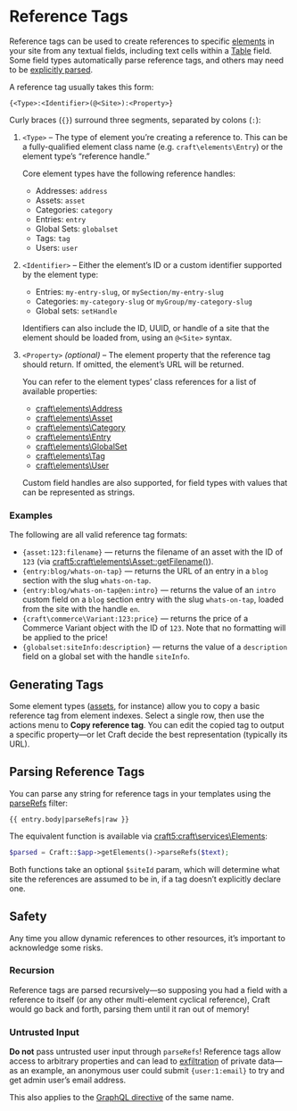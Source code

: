 # Reference Tags

Reference tags can be used to create references to specific [elements](elements.md) in your site from any textual fields, including text cells within a [Table](../reference/field-types/table.md) field. Some field types automatically parse reference tags, and others may need to be [explicitly parsed](#parsing-reference-tags).

A reference tag usually takes this form:

```twig
{<Type>:<Identifier>(@<Site>):<Property>}
```

Curly braces (`{}`) surround three segments, separated by colons (`:`):

1.  `<Type>` – The type of element you’re creating a reference to. This can be a fully-qualified element class name (e.g. `craft\elements\Entry`) or the element type’s “reference handle.”

    Core element types have the following reference handles:

    - Addresses: `address`
    - Assets: `asset`
    - Categories: `category`
    - Entries: `entry`
    - Global Sets: `globalset`
    - Tags: `tag`
    - Users: `user`

2.  `<Identifier>` – Either the element’s ID or a custom identifier supported by the element type:

    - Entries: `my-entry-slug`, or `mySection/my-entry-slug`
    - Categories: `my-category-slug` or `myGroup/my-category-slug`
    - Global sets: `setHandle`

    Identifiers can also include the ID, UUID, or handle of a site that the element should be loaded from, using an `@<Site>` syntax.

3.  `<Property>` _(optional)_ – The element property that the reference tag should return. If omitted, the element’s URL will be returned.

    You can refer to the element types’ class references for a list of available properties:

    - [craft\elements\Address](craft5:craft\elements\Entry#public-properties)
    - [craft\elements\Asset](craft5:craft\elements\Asset#public-properties)
    - [craft\elements\Category](craft5:craft\elements\Category#public-properties)
    - [craft\elements\Entry](craft5:craft\elements\Entry#public-properties)
    - [craft\elements\GlobalSet](craft5:craft\elements\GlobalSet#public-properties)
    - [craft\elements\Tag](craft5:craft\elements\Tag#public-properties)
    - [craft\elements\User](craft5:craft\elements\User#public-properties)

    Custom field handles are also supported, for field types with values that can be represented as strings.

### Examples

The following are all valid reference tag formats:

- `{asset:123:filename}` — returns the filename of an asset with the ID of `123` (via <craft5:craft\elements\Asset::getFilename()>).
- `{entry:blog/whats-on-tap}` — returns the URL of an entry in a `blog` section with the slug `whats-on-tap`.
- `{entry:blog/whats-on-tap@en:intro}` — returns the value of an `intro` custom field on a `blog` section entry with the slug `whats-on-tap`, loaded from the site with the handle `en`.
- `{craft\commerce\Variant:123:price}` — returns the price of a Commerce Variant object with the ID of `123`. Note that no formatting will be applied to the price!
- `{globalset:siteInfo:description}` — returns the value of a `description` field on a global set with the handle `siteInfo`.

## Generating Tags

Some element types ([assets](../reference/element-types/assets.md), for instance) allow you to copy a basic reference tag from element indexes. Select a single row, then use the actions menu <icon kind="gear" /> to **Copy reference tag**. You can edit the copied tag to output a specific property—or let Craft decide the best representation (typically its URL).

## Parsing Reference Tags

You can parse any string for reference tags in your templates using the [parseRefs](reference/twig/filters.md#parserefs) filter:

```twig
{{ entry.body|parseRefs|raw }}
```

The equivalent function is available via <craft5:craft\services\Elements>:

```php
$parsed = Craft::$app->getElements()->parseRefs($text);
```

Both functions take an optional `$siteId` param, which will determine what site the references are assumed to be in, if a tag doesn’t explicitly declare one.

## Safety

Any time you allow dynamic references to other resources, it’s important to acknowledge some risks.

### Recursion

Reference tags are parsed recursively—so supposing you had a field with a reference to itself (or any other multi-element cyclical reference), Craft would go back and forth, parsing them until it ran out of memory!

### Untrusted Input

**Do not** pass untrusted user input through `parseRefs`! Reference tags allow access to arbitrary properties and can lead to [exfiltration](https://csrc.nist.gov/glossary/term/exfiltration) of private data—as an example, an anonymous user could submit `{user:1:email}` to try and get admin user’s email address.

This also applies to the [GraphQL directive](../development/graphql.md#the-parserefs-directive) of the same name.
